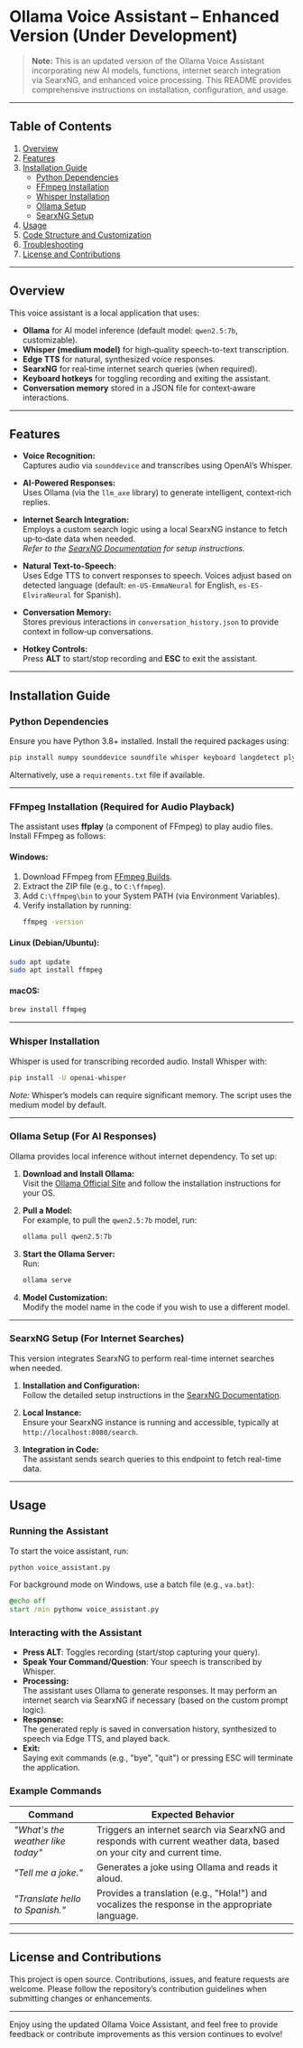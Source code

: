 # Ollama Voice Assistant – Enhanced Version (Under Development)

> **Note:** This is an updated version of the Ollama Voice Assistant incorporating new AI models, functions, internet search integration via SearxNG, and enhanced voice processing. This README provides comprehensive instructions on installation, configuration, and usage.

---

## Table of Contents

1. [Overview](#overview)
2. [Features](#features)
3. [Installation Guide](#installation-guide)
   - [Python Dependencies](#python-dependencies)
   - [FFmpeg Installation](#ffmpeg-installation)
   - [Whisper Installation](#whisper-installation)
   - [Ollama Setup](#ollama-setup)
   - [SearxNG Setup](#searxng-setup)
4. [Usage](#usage)
5. [Code Structure and Customization](#code-structure-and-customization)
6. [Troubleshooting](#troubleshooting)
7. [License and Contributions](#license-and-contributions)

---

## Overview

This voice assistant is a local application that uses:
- **Ollama** for AI model inference (default model: `qwen2.5:7b`, customizable).
- **Whisper (medium model)** for high‑quality speech-to-text transcription.
- **Edge TTS** for natural, synthesized voice responses.
- **SearxNG** for real‑time internet search queries (when required).
- **Keyboard hotkeys** for toggling recording and exiting the assistant.
- **Conversation memory** stored in a JSON file for context‑aware interactions.

---

## Features

- **Voice Recognition:**  
  Captures audio via `sounddevice` and transcribes using OpenAI’s Whisper.

- **AI-Powered Responses:**  
  Uses Ollama (via the `llm_axe` library) to generate intelligent, context‑rich replies.

- **Internet Search Integration:**  
  Employs a custom search logic using a local SearxNG instance to fetch up‑to‑date data when needed.  
  *Refer to the [SearxNG Documentation](https://searxng.github.io/searxng/) for setup instructions.*

- **Natural Text-to-Speech:**  
  Uses Edge TTS to convert responses to speech. Voices adjust based on detected language (default: `en-US-EmmaNeural` for English, `es-ES-ElviraNeural` for Spanish).

- **Conversation Memory:**  
  Stores previous interactions in `conversation_history.json` to provide context in follow‑up conversations.

- **Hotkey Controls:**  
  Press **ALT** to start/stop recording and **ESC** to exit the assistant.

---

## Installation Guide

### Python Dependencies

Ensure you have Python 3.8+ installed. Install the required packages using:

```bash
pip install numpy sounddevice soundfile whisper keyboard langdetect plyer edge-tts ollama llm-axe requests
```

Alternatively, use a `requirements.txt` file if available.

---

### FFmpeg Installation (Required for Audio Playback)

The assistant uses **ffplay** (a component of FFmpeg) to play audio files. Install FFmpeg as follows:

#### **Windows:**

1. Download FFmpeg from [FFmpeg Builds](https://www.gyan.dev/ffmpeg/builds/).
2. Extract the ZIP file (e.g., to `C:\ffmpeg`).
3. Add `C:\ffmpeg\bin` to your System PATH (via Environment Variables).
4. Verify installation by running:
   ```bash
   ffmpeg -version
   ```

#### **Linux (Debian/Ubuntu):**

```bash
sudo apt update
sudo apt install ffmpeg
```

#### **macOS:**

```bash
brew install ffmpeg
```

---

### Whisper Installation

Whisper is used for transcribing recorded audio. Install Whisper with:

```bash
pip install -U openai-whisper
```

*Note:* Whisper’s models can require significant memory. The script uses the medium model by default.

---

### Ollama Setup (For AI Responses)

Ollama provides local inference without internet dependency. To set up:

1. **Download and Install Ollama:**  
   Visit the [Ollama Official Site](https://ollama.ai/download) and follow the installation instructions for your OS.

2. **Pull a Model:**  
   For example, to pull the `qwen2.5:7b` model, run:
   ```bash
   ollama pull qwen2.5:7b
   ```

3. **Start the Ollama Server:**  
   Run:
   ```bash
   ollama serve
   ```

4. **Model Customization:**  
   Modify the model name in the code if you wish to use a different model.

---

### SearxNG Setup (For Internet Searches)

This version integrates SearxNG to perform real-time internet searches when needed.

1. **Installation and Configuration:**  
   Follow the detailed setup instructions in the [SearxNG Documentation](https://searxng.github.io/searxng/).

2. **Local Instance:**  
   Ensure your SearxNG instance is running and accessible, typically at `http://localhost:8080/search`.

3. **Integration in Code:**  
   The assistant sends search queries to this endpoint to fetch real-time data.

---

## Usage

### Running the Assistant

To start the voice assistant, run:

```bash
python voice_assistant.py
```

For background mode on Windows, use a batch file (e.g., `va.bat`):

```bat
@echo off
start /min pythonw voice_assistant.py
```

### Interacting with the Assistant

- **Press ALT**: Toggles recording (start/stop capturing your query).
- **Speak Your Command/Question**: Your speech is transcribed by Whisper.
- **Processing:**  
  The assistant uses Ollama to generate responses. It may perform an internet search via SearxNG if necessary (based on the custom prompt logic).
- **Response:**  
  The generated reply is saved in conversation history, synthesized to speech via Edge TTS, and played back.
- **Exit:**  
  Saying exit commands (e.g., "bye", "quit") or pressing ESC will terminate the application.

### Example Commands

| **Command**                                      | **Expected Behavior**                                                                                 |
| ------------------------------------------------ | ----------------------------------------------------------------------------------------------------- |
| *"What's the weather like today"*      | Triggers an internet search via SearxNG and responds with current weather data, based on your city and current time.                       |
| *"Tell me a joke."*                              | Generates a joke using Ollama and reads it aloud.                                                   |
| *"Translate hello to Spanish."*                  | Provides a translation (e.g., "Hola!") and vocalizes the response in the appropriate language.       |

---

## License and Contributions

This project is open source. Contributions, issues, and feature requests are welcome. Please follow the repository’s contribution guidelines when submitting changes or enhancements.

---

Enjoy using the updated Ollama Voice Assistant, and feel free to provide feedback or contribute improvements as this version continues to evolve!

